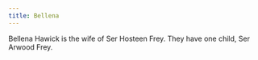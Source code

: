 ```yaml
---
title: Bellena
---
```


Bellena Hawick is the wife of Ser Hosteen Frey. They have one child, Ser Arwood Frey.


